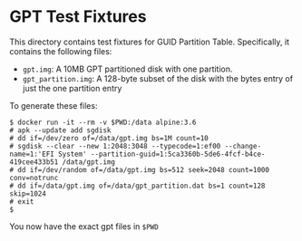 # GPT Test Fixtures
This directory contains test fixtures for GUID Partition Table. Specifically, it contains the following files:

* `gpt.img`: A 10MB GPT partitioned disk with one partition.
* `gpt_partition.img`: A 128-byte subset of the disk with the bytes entry of just the one partition entry

To generate these files:

```
$ docker run -it --rm -v $PWD:/data alpine:3.6
# apk --update add sgdisk
# dd if=/dev/zero of=/data/gpt.img bs=1M count=10
# sgdisk --clear --new 1:2048:3048 --typecode=1:ef00 --change-name=1:'EFI System' --partition-guid=1:5ca3360b-5de6-4fcf-b4ce-419cee433b51 /data/gpt.img
# dd if=/dev/random of=/data/gpt.img bs=512 seek=2048 count=1000 conv=notrunc
# dd if=/data/gpt.img of=/data/gpt_partition.dat bs=1 count=128 skip=1024
# exit
$
```

You now have the exact gpt files in `$PWD`
